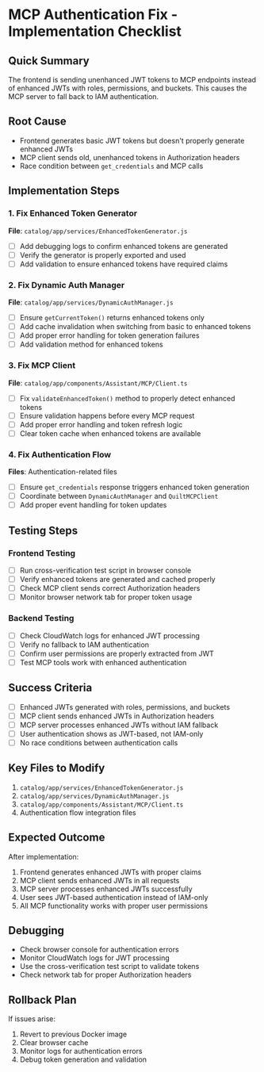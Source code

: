 # MCP Authentication Fix - Implementation Checklist

## Quick Summary
The frontend is sending unenhanced JWT tokens to MCP endpoints instead of enhanced JWTs with roles, permissions, and buckets. This causes the MCP server to fall back to IAM authentication.

## Root Cause
- Frontend generates basic JWT tokens but doesn't properly generate enhanced JWTs
- MCP client sends old, unenhanced tokens in Authorization headers
- Race condition between `get_credentials` and MCP calls

## Implementation Steps

### 1. Fix Enhanced Token Generator
**File**: `catalog/app/services/EnhancedTokenGenerator.js`
- [ ] Add debugging logs to confirm enhanced tokens are generated
- [ ] Verify the generator is properly exported and used
- [ ] Add validation to ensure enhanced tokens have required claims

### 2. Fix Dynamic Auth Manager
**File**: `catalog/app/services/DynamicAuthManager.js`
- [ ] Ensure `getCurrentToken()` returns enhanced tokens only
- [ ] Add cache invalidation when switching from basic to enhanced tokens
- [ ] Add proper error handling for token generation failures
- [ ] Add validation method for enhanced tokens

### 3. Fix MCP Client
**File**: `catalog/app/components/Assistant/MCP/Client.ts`
- [ ] Fix `validateEnhancedToken()` method to properly detect enhanced tokens
- [ ] Ensure validation happens before every MCP request
- [ ] Add proper error handling and token refresh logic
- [ ] Clear token cache when enhanced tokens are available

### 4. Fix Authentication Flow
**Files**: Authentication-related files
- [ ] Ensure `get_credentials` response triggers enhanced token generation
- [ ] Coordinate between `DynamicAuthManager` and `QuiltMCPClient`
- [ ] Add proper event handling for token updates

## Testing Steps

### Frontend Testing
- [ ] Run cross-verification test script in browser console
- [ ] Verify enhanced tokens are generated and cached properly
- [ ] Check MCP client sends correct Authorization headers
- [ ] Monitor browser network tab for proper token usage

### Backend Testing
- [ ] Check CloudWatch logs for enhanced JWT processing
- [ ] Verify no fallback to IAM authentication
- [ ] Confirm user permissions are properly extracted from JWT
- [ ] Test MCP tools work with enhanced authentication

## Success Criteria
- [ ] Enhanced JWTs generated with roles, permissions, and buckets
- [ ] MCP client sends enhanced JWTs in Authorization headers
- [ ] MCP server processes enhanced JWTs without IAM fallback
- [ ] User authentication shows as JWT-based, not IAM-only
- [ ] No race conditions between authentication calls

## Key Files to Modify
1. `catalog/app/services/EnhancedTokenGenerator.js`
2. `catalog/app/services/DynamicAuthManager.js`
3. `catalog/app/components/Assistant/MCP/Client.ts`
4. Authentication flow integration files

## Expected Outcome
After implementation:
1. Frontend generates enhanced JWTs with proper claims
2. MCP client sends enhanced JWTs in all requests
3. MCP server processes enhanced JWTs successfully
4. User sees JWT-based authentication instead of IAM-only
5. All MCP functionality works with proper user permissions

## Debugging
- Check browser console for authentication errors
- Monitor CloudWatch logs for JWT processing
- Use the cross-verification test script to validate tokens
- Check network tab for proper Authorization headers

## Rollback Plan
If issues arise:
1. Revert to previous Docker image
2. Clear browser cache
3. Monitor logs for authentication errors
4. Debug token generation and validation


